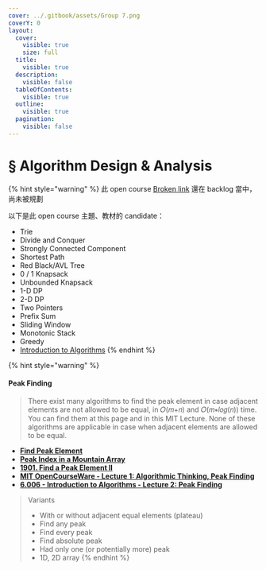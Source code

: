 ```yaml
---
cover: ../.gitbook/assets/Group 7.png
coverY: 0
layout:
  cover:
    visible: true
    size: full
  title:
    visible: true
  description:
    visible: false
  tableOfContents:
    visible: true
  outline:
    visible: true
  pagination:
    visible: false
---
```


# § Algorithm Design & Analysis

{% hint style="warning" %}
此 open course [Broken link](broken-reference "mention") 還在 backlog 當中，尚未被規劃



以下是此 open course 主題、教材的 candidate：

* Trie
* Divide and Conquer
* Strongly Connected Component
* Shortest Path
* Red Black/AVL Tree
* 0 / 1 Knapsack
* Unbounded Knapsack
* 1-D DP
* 2-D DP
* Two Pointers
* Prefix Sum
* Sliding Window
* Monotonic Stack
* Greedy
* [Introduction to Algorithms](https://www.google.com/search?sca\_esv=3a628dd368b03a2a\&cs=0\&sxsrf=ACQVn08DXFCXn0pN9tigNdym4E\_-YJN78g:1707901606216\&q=Introduction+to+Algorithms\&stick=H4sIAAAAAAAAAONgVeLUz9U3sEwvMzMwEkrMSc8vyizJyFUoSa0oScrPzz7FiJA\_xcirn65vaFiSXJViWVVsCOOn5WaVJFVUpMD4xeZ5ZeY56TkwfpJ5cZFBrilQngtklqlBVWWxBZSTZ5qSZWiEpLLAsCKlCsYvqio0jjc0yIEqNqnKsTSxPMXIA5I0SiowMTEqzoabGm9QaQ6TM8kyyS1ON4eZk2VSkGWaUpbziPEeI7fAyx\_3hKWuME5ac\_Ia41lGLgGf\_Pzi1JzKoNScxJLUlJB8IVEuNte8ksySSiFuKU4udpDxWQVlQq5c3MGpJSH5vvkpmWmVQmZCJlycvqm5SalFxf5pQupcXM75OTmpySWZ-XlCklLiXKL6yXABfViAFitFGrntujTtHJuDIAMQKHkGO0hpaAlysbnk5yZm5gkey550P0D2ib2WMBdHSGJFfl5-bqVg4fGsA0883tsrcXIC9Si0i72112KYwMTYtG\_FITYODkYBBiMmDoYqBp5FrFKeeSVF-SmlYGsVSvIVHGGRWjyBjREAhs4Xq\_EBAAA\&sa=X\&ved=2ahUKEwjajLGkvaqEAxXRzjgGHdjjBdwQ7fAIegQIABBK)
{% endhint %}

{% hint style="warning" %}
#### Peak Finding

> There exist many algorithms to find the peak element in case adjacent elements are not allowed to be equal, in 𝑂(𝑚+𝑛) and 𝑂(𝑚∗𝑙𝑜𝑔(𝑛)) time. You can find them at this page and in this MIT Lecture. None of these algorithms are applicable in case when adjacent elements are allowed to be equal.

* [**Find Peak Element**](https://aaronice.gitbook.io/lintcode/binary-search/find-peak-element)
* [**Peak Index in a Mountain Array**](https://aaronice.gitbook.io/lintcode/binary-search/peak-index-in-a-mountain-array)
* [**1901. Find a Peak Element II**](https://leetcode.com/problems/find-a-peak-element-ii/)
* [**MIT OpenCourseWare - Lecture 1: Algorithmic Thinking, Peak Finding**](https://www.youtube.com/watch?v=HtSuA80QTyo)
* [**6.006 - Introduction to Algorithms - Lecture 2: Peak Finding**](https://courses.csail.mit.edu/6.006/spring11/lectures/lec02.pdf)

> Variants
>
> * With or without adjacent equal elements (plateau)
> * Find any peak
> * Find every peak
> * Find absolute peak
> * Had only one (or potentially more) peak
> * 1D, 2D array
{% endhint %}
